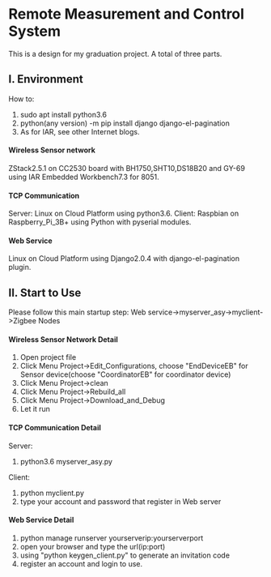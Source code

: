 # Remote Measurement and Control System
This is a design for my graduation project. A total of three parts.

## I. Environment
How to:
1. sudo apt install python3.6
2. python(any version) -m pip install django django-el-pagination
3. As for IAR, see other Internet blogs.

#### Wireless Sensor network
ZStack2.5.1 on CC2530 board with BH1750,SHT10,DS18B20 and GY-69 using IAR Embedded Workbench7.3 for 8051.

#### TCP Communication
Server: Linux on Cloud Platform using python3.6.
Client: Raspbian on Raspberry_Pi_3B+ using Python with pyserial modules.

#### Web Service
Linux on Cloud Platform using Django2.0.4 with django-el-pagination plugin.

## II. Start to Use
Please follow this main startup step: Web service->myserver_asy->myclient->Zigbee Nodes

#### Wireless Sensor Network Detail
1. Open project file
2. Click Menu Project->Edit_Configurations, choose "EndDeviceEB" for Sensor device(choose "CoordinatorEB" for coordinator device)
2. Click Menu Project->clean
3. Click Menu Project->Rebuild_all
4. Click Menu Project->Download_and_Debug
5. Let it run

#### TCP Communication Detail
Server:
1. python3.6 myserver_asy.py

Client:
1. python myclient.py
2. type your account and password that register in Web server

#### Web Service Detail
1. python manage runserver yourserverip:yourserverport
2. open your browser and type the url(ip:port)
3. using "python keygen_client.py" to generate an invitation code
4. register an account and login to use.